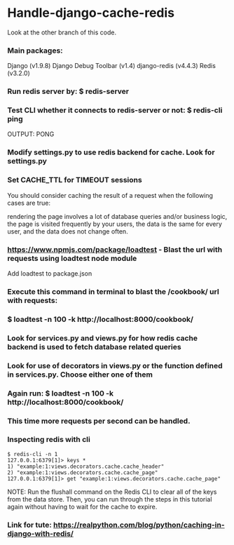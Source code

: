 # Handle-django-cache-redis

Look at the other branch of this code.

### Main packages:
Django (v1.9.8)
Django Debug Toolbar (v1.4)
django-redis (v4.4.3)
Redis (v3.2.0)

### Run redis server by: $ redis-server

### Test CLI whether it connects to redis-server or not: $ redis-cli ping
OUTPUT: PONG

### Modify settings.py to use redis backend for cache. Look for settings.py

### Set CACHE_TTL for TIMEOUT sessions 

You should consider caching the result of a request when the following cases are true:

rendering the page involves a lot of database queries and/or business logic,
the page is visited frequently by your users,
the data is the same for every user,
and the data does not change often.

### https://www.npmjs.com/package/loadtest - Blast the url with requests using loadtest node module
Add loadtest to package.json

### Execute this command in terminal to blast the /cookbook/ url with requests: 
### $ loadtest -n 100 -k  http://localhost:8000/cookbook/

### Look for services.py and views.py for how redis cache backend is used to fetch database related queries
### Look for use of decorators in views.py or the function defined in services.py. Choose either one of them

### Again run: $ loadtest -n 100 -k  http://localhost:8000/cookbook/
### This time more requests per second can be handled.

### Inspecting redis with cli
```
$ redis-cli -n 1
127.0.0.1:6379[1]> keys *
1) "example:1:views.decorators.cache.cache_header"
2) "example:1:views.decorators.cache.cache_page"
127.0.0.1:6379[1]> get "example:1:views.decorators.cache.cache_page"
```

NOTE: Run the flushall command on the Redis CLI to clear all of the keys from the data store. Then, you can run through the steps in this tutorial again without having to wait for the cache to expire.

### Link for tute: https://realpython.com/blog/python/caching-in-django-with-redis/

